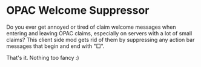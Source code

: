 # OPAC Welcome Suppressor

Do you ever get annoyed or tired of claim welcome messages when entering and leaving OPAC claims, 
especially on servers with a lot of small claims?
This client side mod gets rid of them by suppressing 
any action bar messages that begin and end with "□".

That's it. Nothing too fancy :)